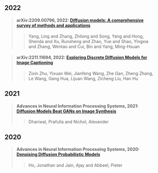 ## 2022

> #### arXiv:2209.00796, 2022: [Diffusion models: A comprehensive survey of methods and applications](paper/DiffusionmodelsAcomprehensivesurveyofmethodsandapplications.pdf)
>
>> Yang, Ling and Zhang, Zhilong and Song, Yang and Hong, Shenda and Xu, Runsheng and Zhao, Yue and Shao, Yingxia and Zhang, Wentao and Cui, Bin and Yang, Ming-Hsuan
>>

> #### 	arXiv:2211.11694, 2022: [Exploring Discrete Diffusion Models for Image Captioning](paper/ExploringDiscreteDiffusionModelsforImageCaptioning.pdf)
>
>> Zixin Zhu, Yixuan Wei, Jianfeng Wang, Zhe Gan, Zheng Zhang, Le Wang, Gang Hua, Lijuan Wang, Zicheng Liu, Han Hu
>>

## 2021

> #### Advances in Neural Information Processing Systems, 2021: [Diffusion Models Beat GANs on Image Synthesis](paper/diffusion-models-beat-gans-on-image-synthesis-Paper.pdf)
>
>> Dhariwal, Prafulla and Nichol, Alexander
>>

## 2020

> #### Advances in Neural Information Processing Systems, 2020: [Denoising Diffusion Probabilistic Models](paper/denoising-diffusion-probabilistic-models-Paper.pdf)
>
>> Ho, Jonathan and Jain, Ajay and Abbeel, Pieter
>>
